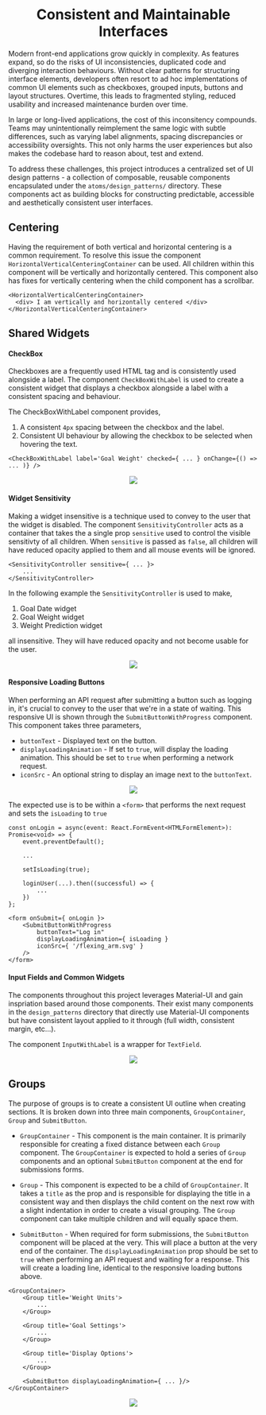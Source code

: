 <div align="center">
    <h1> Consistent and Maintainable Interfaces </h1>
</div>

Modern front-end applications grow quickly in complexity. As features expand, so do the risks of UI inconsistencies, duplicated code and diverging interaction behaviours. Without clear patterns for structuring interface elements, developers often resort to ad hoc implementations of common UI elements such as checkboxes, grouped inputs, buttons and layout structures. Overtime, this leads to fragmented styling, reduced usability and increased maintenance burden over time.

In large or long-lived applications, the cost of this inconsitency compounds. Teams may unintentionally reimplement the same logic with subtle differences, such as varying label alignments, spacing discrepancies or accessibility oversights. This not only harms the user experiences but also makes the codebase hard to reason about, test and extend.

To address these challenges, this project introduces a centralized set of UI design patterns - a collection of composable, reusable components encapsulated under the `atoms/design_patterns/` directory. These components act as building blocks for constructing predictable, accessible and aesthetically consistent user interfaces.

## Centering

Having the requirement of both vertical and horizontal centering is a common requirement. To resolve this issue the component `HorizontalVerticalCenteringContainer` can be used. All children within this component will be vertically and horizontally centered. This component also has fixes for vertically centering when the child component has a scrollbar.

```tsx
<HorizontalVerticalCenteringContainer>
  <div> I am vertically and horizontally centered </div>
</HorizontalVerticalCenteringContainer>
```

## Shared Widgets

#### CheckBox

Checkboxes are a frequently used HTML tag and is consistently used alongside a label. The component `CheckBoxWithLabel` is used to create a consistent widget that displays a checkbox alongside a label with a consistent spacing and behaviour.

The CheckBoxWithLabel component provides,

1. A consistent `4px` spacing between the checkbox and the label.
2. Consistent UI behaviour by allowing the checkbox to be selected when hovering the text.

```TSX
<CheckBoxWithLabel label='Goal Weight' checked={ ... } onChange={() => ... )} />
```

<div align="center">
    <img src="./images/checkbox_ui_design.png">
</div>

#### Widget Sensitivity

Making a widget insensitive is a technique used to convey to the user that the widget is disabled. The component `SensitivityController` acts as a container that takes the a single prop `sensitive` used to control the visible sensitivty of all children. When `sensitive` is passed as `false`, all children will have reduced opacity applied to them and all mouse events will be ignored.

```tsx
<SensitivityController sensitive={ ... }>
    ...
</SensitivityController>
```

In the following example the `SensitivityController` is used to make,

1. Goal Date widget
2. Goal Weight widget
3. Weight Prediction widget

all insensitive. They will have reduced opacity and not become usable for the user.

<div align="center">
    <img src="./images/sensitivity_wrapper_ui_design.png">
</div>

#### Responsive Loading Buttons

When performing an API request after submitting a button such as logging in, it's crucial to convey to the user that we're in a state of waiting. This responsive UI is shown through the `SubmitButtonWithProgress` component. This component takes three parameters,

- `buttonText` - Displayed text on the button.
- `displayLoadingAnimation` - If set to `true`, will display the loading animation. This should be set to `true` when performing a network request.
- `iconSrc` - An optional string to display an image next to the `buttonText`.

<div align="center">
    <img src="./images/loading_button_display.png">
</div>

The expected use is to be within a `<form>` that performs the next request and sets the `isLoading` to `true`

```TSX
const onLogin = async(event: React.FormEvent<HTMLFormElement>): Promise<void> => {
    event.preventDefault();

    ...

    setIsLoading(true);

    loginUser(...).then((successful) => {
        ...
    })
};

<form onSubmit={ onLogin }>
    <SubmitButtonWithProgress
        buttonText="Log in"
        displayLoadingAnimation={ isLoading }
        iconSrc={ '/flexing_arm.svg' }
    />
</form>
```

#### Input Fields and Common Widgets

The components throughout this project leverages Material-UI and gain inspriation based around those components. Their exist many components in the `design_patterns` directory that directly use Material-UI components but have consistent layout applied to it through (full width, consistent margin, etc...).

The component `InputWithLabel` is a wrapper for `TextField`.

<div align="center">
    <img src="./images/input_with_label.png">
</div>

## Groups

The purpose of groups is to create a consistent UI outline when creating sections. It is broken down into three main components, `GroupContainer`, `Group` and `SubmitButton`.

- `GroupContainer` - This component is the main container. It is primarily responsible for creating a fixed distance between each `Group` component. The `GroupContainer` is expected to hold a series of `Group` components and an optional `SubmitButton` component at the end for submissions forms.

- `Group` - This component is expected to be a child of `GroupContainer`. It takes a `title` as the prop and is responsible for displaying the title in a consistent way and then displays the child content on the next row with a slight indentation in order to create a visual grouping. The `Group` component can take multiple children and will equally space them.

- `SubmitButton` - When required for form submissions, the `SubmitButton` component will be placed at the very. This will place a button at the very end of the container. The `displayLoadingAnimation` prop should be set to `true` when performing an API request and waiting for a response. This will create a loading line, identical to the responsive loading buttons above.

```tsx
<GroupContainer>
    <Group title='Weight Units'>
        ...
    </Group>

    <Group title='Goal Settings'>
        ...
    </Group>

    <Group title='Display Options'>
        ...
    </Group>

    <SubmitButton displayLoadingAnimation={ ... }/>
</GroupContainer>
```

<div align="center">
    <img src="./images/groups_diagram.png">
</div>
